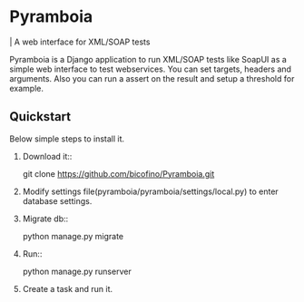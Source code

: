 Pyramboia
=========

| A web interface for XML/SOAP tests

Pyramboia is a Django application to run XML/SOAP tests like SoapUI as a simple web interface to test webservices. You can set targets, headers and arguments. Also you can run a assert on the result and setup a threshold for example.


Quickstart
----------

Below simple steps to install it.

1. Download it::

   git clone https://github.com/bicofino/Pyramboia.git

2. Modify settings file(pyramboia/pyramboia/settings/local.py) to enter database settings.

3. Migrate db::

   python manage.py migrate

4. Run::

   python manage.py runserver

5. Create a task and run it.
